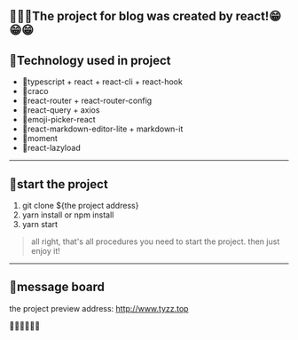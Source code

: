 ## 🎉🎉🎉The project for blog was created by react!😁😁😁
## 🥭Technology used in project
+ 🍇typescript + react + react-cli + react-hook
+ 🍈craco
+ 🍉react-router + react-router-config
+ 🍊react-query + axios 
+ 🍋emoji-picker-react
+ 🍌react-markdown-editor-lite + markdown-it
+ 🍍moment
+ 🍆react-lazyload
---
## 🍎start the project
1. git clone ${the project address}
2. yarn install or npm install 
3. yarn start
> all right, that's all procedures you need to start the project. then just enjoy it!
---
## 🌽message board
the project preview address: http://www.tyzz.top

🍏🍐🍑🍓🍒🍅